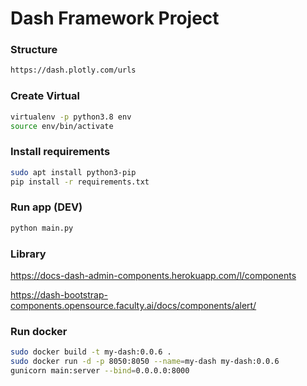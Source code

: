 
# Dash Framework Project

### Structure
```sh
https://dash.plotly.com/urls
```

### Create Virtual
```sh
virtualenv -p python3.8 env
source env/bin/activate
```

### Install requirements
```sh
sudo apt install python3-pip
pip install -r requirements.txt 
```

### Run app (DEV)
```sh
python main.py
```

### Library

https://docs-dash-admin-components.herokuapp.com/l/components

https://dash-bootstrap-components.opensource.faculty.ai/docs/components/alert/


### Run docker
```sh
sudo docker build -t my-dash:0.0.6 .
sudo docker run -d -p 8050:8050 --name=my-dash my-dash:0.0.6
gunicorn main:server --bind=0.0.0.0:8000

```







